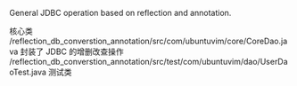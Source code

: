 General JDBC operation based on reflection and annotation.

核心类 /reflection_db_converstion_annotation/src/com/ubuntuvim/core/CoreDao.java 封装了 JDBC 的增删改查操作
/reflection_db_converstion_annotation/src/test/com/ubuntuvim/dao/UserDaoTest.java 测试类